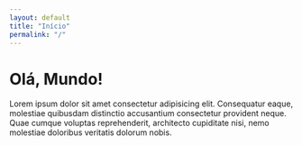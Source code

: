 ```yaml
---
layout: default
title: "Início"
permalink: "/"
---
```


# Olá, Mundo!

Lorem ipsum dolor sit amet consectetur adipisicing elit. Consequatur eaque, molestiae quibusdam distinctio accusantium consectetur provident neque. Quae cumque voluptas reprehenderit, architecto cupiditate nisi, nemo molestiae doloribus veritatis dolorum nobis.